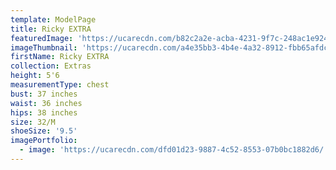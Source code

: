 ```yaml
---
template: ModelPage
title: Ricky EXTRA
featuredImage: 'https://ucarecdn.com/b82c2a2e-acba-4231-9f7c-248ac1e92498/'
imageThumbnail: 'https://ucarecdn.com/a4e35bb3-4b4e-4a32-8912-fbb65afdc9ac/'
firstName: Ricky EXTRA
collection: Extras
height: 5'6
measurementType: chest
bust: 37 inches
waist: 36 inches
hips: 38 inches
size: 32/M
shoeSize: '9.5'
imagePortfolio:
  - image: 'https://ucarecdn.com/dfd01d23-9887-4c52-8553-07b0bc1882d6/'
---
```


